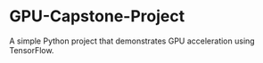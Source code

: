 # GPU-Capstone-Project
A simple Python project that demonstrates GPU acceleration using TensorFlow.

